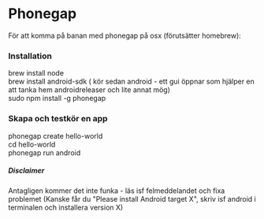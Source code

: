 Phonegap
========  
För att komma på banan med phonegap på osx (förutsätter homebrew):  
### Installation
brew install node  
brew install android-sdk ( kör sedan android - ett gui öppnar som hjälper en att tanka hem androidreleaser och lite annat mög)  
sudo npm install -g phonegap  
### Skapa och testkör en app  
phonegap create hello-world  
cd hello-world  
phonegap run android  
##### Disclaimer  
Antagligen kommer det inte funka - läs isf felmeddelandet och fixa problemet (Kanske får du "Please install Android target X", skriv isf android i terminalen och installera version X)
